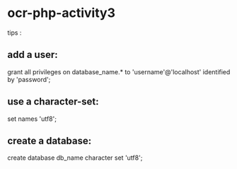 # ocr-php-activity3

tips :

add a user:
-----------
grant all privileges on database_name.* to 'username'@'localhost' identified by 'password';

use a character-set:
--------------------
set names 'utf8';

create a database:
------------------
create database db_name character set 'utf8';
